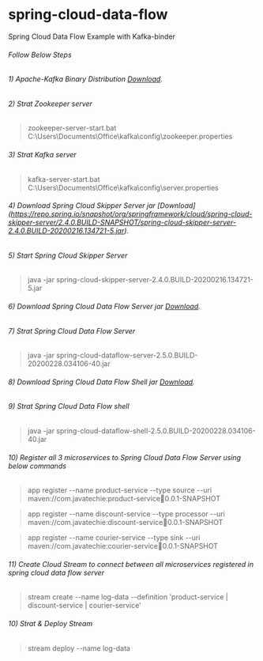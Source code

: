 # spring-cloud-data-flow
Spring Cloud Data Flow Example with Kafka-binder 

###### Follow Below Steps

###### 1) Apache-Kafka Binary Distribution [Download](https://www.apache.org/dyn/closer.cgi?path=/kafka/2.3.1/kafka_2.12-2.3.1.tgz).

###### 2) Strat Zookeeper server
> zookeeper-server-start.bat C:\Users\Documents\Office\kafka\config\zookeeper.properties

###### 3) Strat Kafka server 
> kafka-server-start.bat C:\Users\Documents\Office\kafka\config\server.properties

###### 4) Download Spring Cloud Skipper Server jar [Download] (https://repo.spring.io/snapshot/org/springframework/cloud/spring-cloud-skipper-server/2.4.0.BUILD-SNAPSHOT/spring-cloud-skipper-server-2.4.0.BUILD-20200216.134721-5.jar).

###### 5) Start Spring Cloud Skipper Server
> java -jar spring-cloud-skipper-server-2.4.0.BUILD-20200216.134721-5.jar

###### 6) Download Spring Cloud Data Flow Server jar [Download](https://repo.spring.io/snapshot/org/springframework/cloud/spring-cloud-dataflow-server/2.5.0.BUILD-SNAPSHOT/spring-cloud-dataflow-server-2.5.0.BUILD-20200228.034106-40.jar).

###### 7) Strat Spring Cloud Data Flow Server 
> java -jar spring-cloud-dataflow-server-2.5.0.BUILD-20200228.034106-40.jar

###### 8) Download Spring Cloud Data Flow Shell jar [Download](https://repo.spring.io/snapshot/org/springframework/cloud/spring-cloud-dataflow-shell/2.5.0.BUILD-SNAPSHOT/spring-cloud-dataflow-shell-2.5.0.BUILD-20200228.034106-40.jar).

###### 9) Strat Spring Cloud Data Flow shell 
> java -jar spring-cloud-dataflow-shell-2.5.0.BUILD-20200228.034106-40.jar

###### 10) Register all 3 microservices to Spring Cloud Data Flow Server using below commands
> app register --name product-service --type source --uri maven://com.javatechie:product-service:jar:0.0.1-SNAPSHOT

> app register --name discount-service --type processor --uri maven://com.javatechie:discount-service:jar:0.0.1-SNAPSHOT

> app register --name courier-service --type sink --uri maven://com.javatechie:courier-service:jar:0.0.1-SNAPSHOT

###### 11) Create Cloud Stream to connect between all microservices registered in spring cloud data flow server
> stream create --name log-data --definition 'product-service | discount-service | courier-service'

###### 10) Strat & Deploy Stream 
> stream deploy --name log-data
